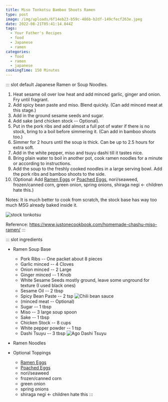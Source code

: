 ```yaml
---
title: Miso Tonkotsu Bamboo Shoots Ramen
type: post
image: /img/uploads/6f14eb23-b59c-486b-b2df-149cfecf263e.jpeg
date: 2022-08-21T05:41:14.844Z
tags:
  - Your Father's Recipes
  - food
  - Japanese
  - ramen
categories:
  - food
  - ramen
  - japanese
cookingTime: 150 Minutes
---
```

::: slot default
Japanese Ramen or Soup Noodles. 

<!-- more -->

1. Heat sesame oil over low heat and add minced garlic, ginger and onion. Fry until fragrant.
2. Add spicy bean paste and miso. Blend quickly. (Can add minced meat at this stage.)
3. Add in the ground sesame seeds and sugar.
4. Add sake (and chicken stock -- Optional).
5. Put in the pork ribs and add almost a full pot of water if there is no stock, bring to a boil before simmering it. (Can add in bamboo shoots too.)
6. Simmer for 2 hours until the soup is thick. Can be up to 2.5 hours for extra soft.
7. Add in the white pepper, miso and tsuyu dashi till it tastes nice.
8. Bring plain water to boil in another pot, cook ramen noodles for a minute or according to instructions.
9. Add the soup to the freshly cooked noodles in a large serving bowl. Add the pork ribs and bamboo shoots to the side. 
10. (Optional: Add [Ramen Eggs](https://recipes.punggolgp.com/posts/japanese-ramen-egg-or-ajitsuke-tamago.html) or [Poached Eggs](https://recipes.punggolgp.com/posts/poached-eggs.html), nori/seaweed, frozen/canned corn, green onion, spring onions, shiraga negi <- children hate this.)

Notes: 
It is much better to cook from scratch, the stock base has way too much MSG already baked inside it.

![stock tonkotsu](/img/uploads/edd6972c-c98e-48fe-a0f6-af67934317c2.jpeg "stock tonkotsu")

Reference: https://www.justonecookbook.com/homemade-chashu-miso-ramen/
:::

::: slot ingredients

* Ramen Soup Base

  * Pork Ribs -- One packet about 8 pieces
  * Garlic minced -- 4 Cloves
  * Onion minced -- 2 Large
  * Ginger minced -- 1 Knob
  * White Sesame Seeds mostly ground, leave some unground for texture (I used black ones)
  * Sesame Oil -- 2 tbsp
  * Spicy Bean Paste -- 2 tsp
    ![Chili bean sauce](/img/uploads/02045cba-6ec8-4534-84cb-371a292c04de.jpeg "Chili bean sauce")
  * (minced meat -- Optional)
  * Sugar -- 1 tbsp
  * Miso -- 3 large soup spoon
  * Sake -- 1 tbsp
  * Chicken Stock -- 8 cups
  * White pepper powder -- 1 tsp
  * Dashi Tsuyu -- 3 tbsp
    ![Ago Dashi Tsuyu](/img/uploads/3da90498-cac7-4c40-ad33-cfafa22da8de.jpeg "Ago Dashi Tsuyu")
* Ramen Noodles
* Optional Toppings
  * [Ramen Eggs](https://recipes.punggolgp.com/posts/japanese-ramen-egg-or-ajitsuke-tamago.html) 
  * [Poached Eggs](https://recipes.punggolgp.com/posts/poached-eggs.html)
  * nori/seaweed
  * frozen/canned corn
  * green onion 
  * spring onions
  * shiraga negi <- children hate this
:::